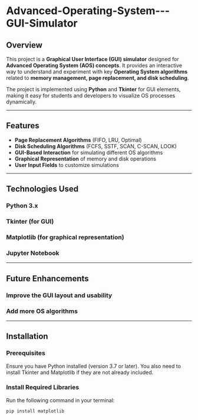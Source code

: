 # Advanced-Operating-System---GUI-Simulator

## Overview
This project is a **Graphical User Interface (GUI) simulator** designed for **Advanced Operating System (AOS) concepts**. It provides an interactive way to understand and experiment with key **Operating System algorithms** related to **memory management, page replacement, and disk scheduling**.

The project is implemented using **Python** and **Tkinter** for GUI elements, making it easy for students and developers to visualize OS processes dynamically.

---

## Features
- **Page Replacement Algorithms** (FIFO, LRU, Optimal)
- **Disk Scheduling Algorithms** (FCFS, SSTF, SCAN, C-SCAN, LOOK)
- **GUI-Based Interaction** for simulating different OS algorithms
- **Graphical Representation** of memory and disk operations
- **User Input Fields** to customize simulations
  
---

## Technologies Used
### Python 3.x
### Tkinter (for GUI)
### Matplotlib (for graphical representation)
### Jupyter Notebook

---

## Future Enhancements
### Improve the GUI layout and usability
### Add more OS algorithms

---

## Installation

### Prerequisites
Ensure you have Python installed (version 3.7 or later). You also need to install Tkinter and Matplotlib if they are not already included.

### Install Required Libraries
Run the following command in your terminal:
```bash
pip install matplotlib
